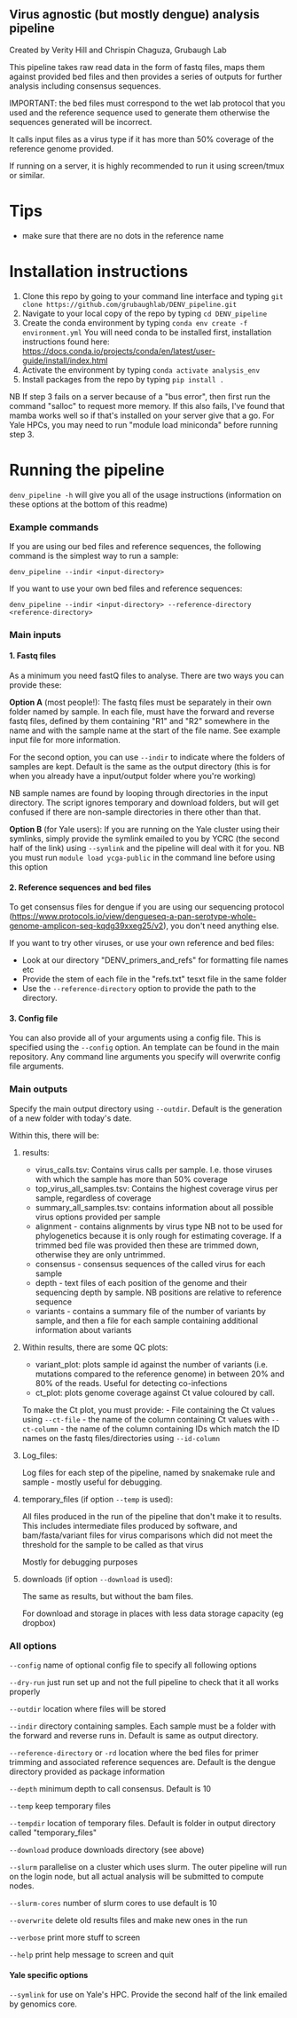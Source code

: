 ## Virus agnostic (but mostly dengue) analysis pipeline

Created by Verity Hill and Chrispin Chaguza, Grubaugh Lab

This pipeline takes raw read data in the form of fastq files, maps them against provided bed files and then provides a series of outputs for further analysis including consensus sequences. 

IMPORTANT: the bed files must correspond to the wet lab protocol that you used and the reference sequence used to generate them otherwise the sequences generated will be incorrect. 

It calls input files as a virus type if it has more than 50% coverage of the reference genome provided.

If running on a server, it is highly recommended to run it using screen/tmux or similar.

# Tips

- make sure that there are no dots in the reference name

# Installation instructions

1. Clone this repo by going to your command line interface and typing ```git clone https://github.com/grubaughlab/DENV_pipeline.git```
2. Navigate to your local copy of the repo by typing ```cd DENV_pipeline```
3. Create the conda environment by typing ```conda env create -f environment.yml``` You will need conda to be installed first, installation instructions found here: https://docs.conda.io/projects/conda/en/latest/user-guide/install/index.html
4. Activate the environment by typing ```conda activate analysis_env```
5. Install packages from the repo by typing ```pip install .```


NB If step 3 fails on a server because of a "bus error", then first run the command "salloc" to request more memory. If this also fails, I've found that mamba works well so if that's installed on your server give that a go. For Yale HPCs, you may need to run "module load miniconda" before running step 3.

# Running the pipeline

```denv_pipeline -h``` will give you all of the usage instructions (information on these options at the bottom of this readme)


### Example commands

If you are using our bed files and reference sequences, the following command is the simplest way to run a sample:

```denv_pipeline --indir <input-directory>```

If you want to use your own bed files and reference sequences:

```denv_pipeline --indir <input-directory> --reference-directory <reference-directory>```

### Main inputs


#### 1. Fastq files
As a minimum you need fastQ files to analyse. There are two ways you can provide these:

**Option A** (most people!): The fastq files must be separately in their own folder named by sample. In each file, must have the forward and reverse fastq files, defined by them containing "R1" and "R2" somewhere in the name and with the sample name at the start of the file name. See example input file for more information.

For the second option, you can use ``--indir`` to indicate where the folders of samples are kept. Default is the same as the output directory (this is for when you already have a input/output folder where you're working)

NB sample names are found by looping through directories in the input directory. The script ignores temporary and download folders, but will get confused if there are non-sample directories in there other than that.

**Option B** (for Yale users): If you are running on the Yale cluster using their symlinks, simply provide the symlink emailed to you by YCRC (the second half of the link) using ``--symlink`` and the pipeline will deal with it for you.
NB you must run ```module load ycga-public``` in the command line before using this option

#### 2. Reference sequences and bed files
To get consensus files for dengue if you are using our sequencing protocol (https://www.protocols.io/view/dengueseq-a-pan-serotype-whole-genome-amplicon-seq-kqdg39xxeg25/v2), you don't need anything else. 

If you want to try other viruses, or use your own reference and bed files:

- Look at our directory "DENV_primers_and_refs" for formatting file names etc
- Provide the stem of each file in the "refs.txt" tesxt file in the same folder
- Use the ``--reference-directory`` option to provide the path to the directory. 


#### 3. Config file
You can also provide all of your arguments using a config file. This is specified using the ```--config``` option. An template can be found in the main repository. Any command line arguments you specify will overwrite config file arguments.


### Main outputs

Specify the main output directory using ``--outdir``. Default is the generation of a new folder with today's date.

Within this, there will be:

1. results:
	- virus_calls.tsv: Contains virus calls per sample. I.e. those viruses with which the sample has more than 50% coverage
	- top_virus_all_samples.tsv: Contains the highest coverage virus per sample, regardless of coverage
	- summary_all_samples.tsv: contains information about all possible virus options provided per sample
	- alignment - contains alignments by virus type NB not to be used for phylogenetics because it is only rough for estimating coverage. If a trimmed bed file was provided then these are trimmed down, otherwise they are only untrimmed.
	- consensus - consensus sequences of the called virus for each sample
	- depth - text files of each position of the genome and their sequencing depth by sample. NB positions are relative to reference sequence
	- variants - contains a summary file of the number of variants by sample, and then a file for each sample containing additional information about variants

2.  Within results, there are some QC plots:

	- variant_plot: plots sample id against the number of variants (i.e. mutations compared to the reference genome) in between 20% and 80% of the reads. Useful for detecting co-infections
	- ct_plot: plots genome coverage against Ct value coloured by call.
	
	 To make the Ct plot, you must provide:
	 	- File containing the Ct values using ``--ct-file``
	 	- the name of the column containing Ct values with ``--ct-column``
	 	- the name of the column containing IDs which match the ID names on the fastq files/directories using ``--id-column``

3. Log_files:

	Log files for each step of the pipeline, named by snakemake rule and sample - mostly useful for debugging.


4. temporary_files (if option ``--temp`` is used):

	All files produced in the run of the pipeline that don't make it to results.
	This includes intermediate files produced by software, and bam/fasta/variant files for virus comparisons which did not meet the threshold for the sample to be called as that virus
	
	Mostly for debugging purposes
	
5. downloads (if option ``--download`` is used):

	The same as results, but without the bam files. 
	
	For download and storage in places with less data storage capacity (eg dropbox)
	




### All options

``--config`` name of optional config file to specify all following options

``--dry-run`` just run set up and not the full pipeline to check that it all works properly


``--outdir`` location where files will be stored

``--indir`` directory containing samples. Each sample must be a folder with the forward and reverse runs in. Default is same as output directory.


``--reference-directory`` or ``-rd`` location where the bed files for primer trimming and associated reference sequences are. Default is the dengue directory provided as package information

``--depth`` minimum depth to call consensus. Default is 10


``--temp`` keep temporary files

``--tempdir`` location of temporary files. Default is folder in output directory called "temporary_files"

``--download`` produce downloads directory (see above)


``--slurm`` parallelise on a cluster which uses slurm. The outer pipeline will run on the login node, but all actual analysis will be submitted to compute nodes.

``--slurm-cores`` number of slurm cores to use default is 10


``--overwrite`` delete old results files and make new ones in the run

``--verbose`` print more stuff to screen

``--help`` print help message to screen and quit


#### Yale specific options

``--symlink`` for use on Yale's HPC. Provide the second half of the link emailed by genomics core. 

    
    
